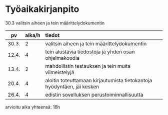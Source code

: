 # Työaikakirjanpito

30.3 valitsin aiheen ja tein määrittelydokumentin

| pv    | aika/h | tiedot  |
| :----:|:------ | :-----  |
| 30.3. | 2      | valitsin aiheen ja tein määrittelydokumentin |
| 12.4. | 4      | tein alustavia tiedostoja ja yhden osan ohjelmakoodia |
| 13.4. | 2      | mahdollistin testauksen ja tein muita viimeistelyjä |
| 20.4. | 4      | aloitin toteuttamaan kirjautumista tietokantoja hyödyntäen, jäi kesken |
| 26.4. | 4      | edistin sovelluksen perustoiminnallisuutta |


arvioitu aika yhteensä: 16h
